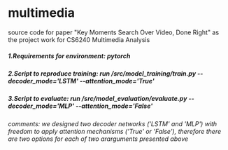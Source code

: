 # multimedia
source code for paper "Key Moments Search Over Video, Done Right" as the project work for CS6240 Multimedia Analysis 

##### 1.Requirements for environment: pytorch
##### 2.Script to reproduce training: run /src/model_training/train.py --decoder_mode='LSTM' --attention_mode='True'
##### 3.Script to evaluate: run /src/model_evaluation/evaluate.py --decoder_mode='MLP' --attention_mode='False'
###### comments: we designed two decoder networks ('LSTM' and 'MLP') with freedom to apply attention mechanisms ('True' or 'False'), therefore there are two options for each of two ararguments presented above  


